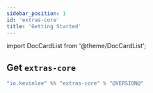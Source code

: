 ```yaml
---
sidebar_position: 1
id: 'extras-core'
title: 'Getting Started'
---
```

import DocCardList from '@theme/DocCardList';

## Get `extras-core`

```scala
"io.kevinlee" %% "extras-core" % "@VERSION@"
```

<DocCardList />
